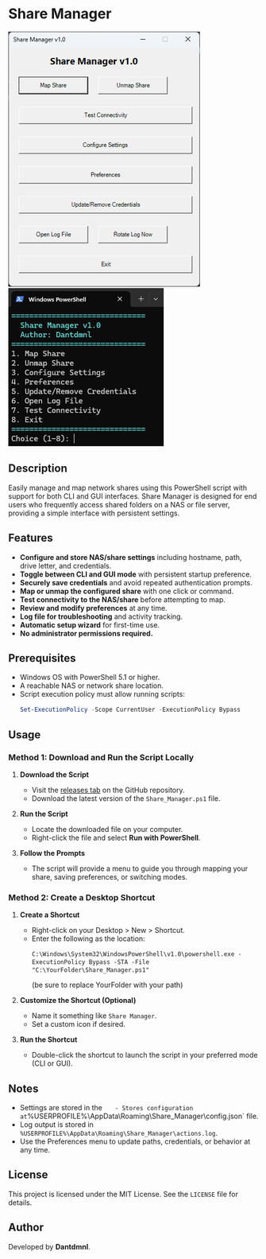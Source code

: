 # Share Manager
![GUI Screenshot](GUI.png)
![CLI Screenshot](CLI.png)

## Description
Easily manage and map network shares using this PowerShell script with support for both CLI and GUI interfaces. Share Manager is designed for end users who frequently access shared folders on a NAS or file server, providing a simple interface with persistent settings.

## Features
- **Configure and store NAS/share settings** including hostname, path, drive letter, and credentials.
- **Toggle between CLI and GUI mode** with persistent startup preference.
- **Securely save credentials** and avoid repeated authentication prompts.
- **Map or unmap the configured share** with one click or command.
- **Test connectivity to the NAS/share** before attempting to map.
- **Review and modify preferences** at any time.
- **Log file for troubleshooting** and activity tracking.
- **Automatic setup wizard** for first-time use.
- **No administrator permissions required.**

## Prerequisites
- Windows OS with PowerShell 5.1 or higher.
- A reachable NAS or network share location.
- Script execution policy must allow running scripts:
  ```powershell
  Set-ExecutionPolicy -Scope CurrentUser -ExecutionPolicy Bypass
  ```

## Usage
### Method 1: Download and Run the Script Locally

1. **Download the Script**
   - Visit the [releases tab](https://github.com/Dantdmnl/Share_Manager/releases) on the GitHub repository.
   - Download the latest version of the `Share_Manager.ps1` file.

2. **Run the Script**
   - Locate the downloaded file on your computer.
   - Right-click the file and select **Run with PowerShell**.

3. **Follow the Prompts**
   - The script will provide a menu to guide you through mapping your share, saving preferences, or switching modes.

### Method 2: Create a Desktop Shortcut

1. **Create a Shortcut**
   - Right-click on your Desktop > New > Shortcut.
   - Enter the following as the location:
     ```
     C:\Windows\System32\WindowsPowerShell\v1.0\powershell.exe -ExecutionPolicy Bypass -STA -File "C:\YourFolder\Share_Manager.ps1"
     ```
     (be sure to replace YourFolder with your path)

2. **Customize the Shortcut (Optional)**
   - Name it something like `Share Manager`.
   - Set a custom icon if desired.

3. **Run the Shortcut**
   - Double-click the shortcut to launch the script in your preferred mode (CLI or GUI).

## Notes
- Settings are stored in the `    - Stores configuration at `%USERPROFILE%\AppData\Roaming\Share_Manager\config.json` file.
- Log output is stored in `%USERPROFILE%\AppData\Roaming\Share_Manager\actions.log`.
- Use the Preferences menu to update paths, credentials, or behavior at any time.

## License
This project is licensed under the MIT License. See the `LICENSE` file for details.

## Author
Developed by **Dantdmnl**.

